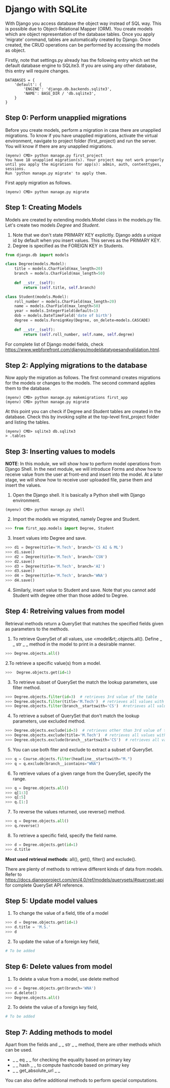 # Django with SQLite

With Django you access database the object way instead of SQL way. This is possible due to Object-Relational Mapper (ORM). You create models which are object representation of the database tables. Once you apply 'migrate' command, tables are automatically created by Django. Once created, the CRUD operations can be performed by accessing the models as object.

Firstly, note that settings.py already has the following entry which set the default database engine to SQLite3. If you are using any other database, this entry will require changes.

```
DATABASES = {
    'default': {
        'ENGINE': 'django.db.backends.sqlite3',
        'NAME': BASE_DIR / 'db.sqlite3',
    }
}
```

## Step 0: Perform unapplied migrations

Before you create models, perform a migration in case there are unapplied migrations. To know if you have unapplied migrations, activate the virtual environment, navigate to project folder (first_project) and run the server. You will know if there are any unapplied migrations.
```
(myenv) CMD> python manage.py first_project
You have 18 unapplied migration(s). Your project may not work properly until you apply the migrations for app(s): admin, auth, contenttypes, sessions.
Run 'python manage.py migrate' to apply them.
```

First apply migration as follows.
```
(myenv) CMD> python manage.py migrate
```

## Step 1: Creating Models

Models are created by extending models.Model class in the models.py file. Let's create two models *Degree* and *Student*.
1. Note that we don't state PRIMARY KEY explicitly. Django adds a unique id by default when you insert values. This serves as the PRIMARY KEY.
2. Degree is specified as the FOREIGN KEY in Students.

```python
from django.db import models

class Degree(models.Model):
    title = models.CharField(max_length=20)
    branch = models.CharField(max_length=50)
    
    def __str__(self):
        return (self.title, self.branch)

class Student(models.Model):
    roll_number = models.CharField(max_length=20)
    name = models.CharField(max_length=50)
    year = models.IntegerField(default=1)
    dob = models.DateTimeField('date of birth')
    degree = models.ForeignKey(Degree, on_delete=models.CASCADE)
    
    def __str__(self):
        return (self.roll_number, self.name, self.degree)
```

For complete list of Django model fields, check https://www.webforefront.com/django/modeldatatypesandvalidation.html.

## Step 2: Applying migrations to the database

Now apply the migration as follows. The first command creates migrations for the models or changes to the models. The second command applies them to the database. 
```
(myenv) CMD> python manage.py makemigrations first_app
(myenv) CMD> python manage.py migrate
```

At this point you can check if Degree and Student tables are created in the database. Check this by invoking sqlite at the top-level first_project folder and listing the tables.
```
(myenv) CMD> sqlite3 db.sqlite3
> .tables
```

## Step 3: Inserting values to models

**NOTE**: In this module, we will show how to perform model operations from Django Shell. In the next module, we will introduce Forms and show how to receive value from the user at front-end and insert into the model. At a later stage, we will show how to receive user uploaded file, parse them and insert the values.

1. Open the Django shell. It is basically a Python shell with Django environment.
```
(myenv) CMD> python manage.py shell
```

2. Import the models we migrated, namely Degree and Student.
```python
>>> from first_app.models import Degree, Student
```

3. Insert values into Degree and save.
```python
>>> d1 = Degree(title='M.Tech', branch='CS AI & ML')
>>> d1.save()
>>> d2 = Degree(title='M.Tech', branch='CSN')
>>> d2.save()
>>> d3 = Degree(title='M.Tech', branch='AI')
>>> d3.save()
>>> d4 = Degree(title='M.Tech', branch='WNA')
>>> d4.save()
```

4. Similarly, insert value to Student and save. Note that you cannot add Student with degree other than those added to Degree.

## Step 4: Retreiving values from model
Retrieval methods return a QuerySet that matches the specified fields given as parameters to the methods.

1. To retrieve QuerySet of all values, use &lt;model&rt;.objects.all(). Define  _ _ str _ _ method in the model to print in a desirable manner.
```python
>>> Degree.objects.all()
```
2.To retrieve a specific value(s) from a model.
```python
>>>  Degree.objects.get(id=1)
```
3.  To retrieve subset of QuerySet the match the lookup parameters, use filter method.
```python
>>> Degree.objects.filter(id=3)  # retrieves 3rd value of the table
>>> Degree.objects.filter(title='M.Tech')  # retrieves all values with title M.Tech
>>> Degree.objects.filter(branch__startswith='CS')  #retrieves all values with branch starting with CS)
```
4. To retrieve a subset of QuerySet that don't match the lookup parameters, use excluded method.
```python
>>> Degree.objects.exclude(id=3)  # retrieves other than 3rd value of the table
>>> Degree.objects.exclude(title='M.Tech')  # retrieves all values with title not equal to M.Tech
>>> Degree.objects.exclude(branch__startswith='CS')  # retrieves all values with branch not starting with CS
```
5. You can use both fiter and exclude to extract a subset of QuerySet.
```python
>>> q = Course.objects.filter(headline__startswith="M.")
>>> q = q.exclude(branch__icontains="WNA")
```
6. To retrieve values of a given range from the QuerySet, specify the range.
```python
>>> q = Degree.objects.all()
>>> q[1:3]
>>> q[:5]
>>> q.[1:]
```
7. To reverse the values returned, use reverse() method.
```python
>>> q = Degree.objects.all()
>>> q.reverse()
```
8. To retrieve a specific field, specify the field name.
```python
>>> d = Degree.objects.get(id=1)
>>> d.title
```
**Most used retrieval methods**: all(), get(), filter() and exclude().

There are plenty of methods to retrieve different kinds of data from models. Refer to https://docs.djangoproject.com/en/4.0/ref/models/querysets/#queryset-api for complete QuerySet API reference.

## Step 5: Update model values

1. To change the value of a field, title of a model
```python
>>> d = Degree.objects.get(id=1)
>>> d.title = 'M.S.'
>>> d
```
2. To update the value of a foreign key field, 
```python
# To be added
```

## Step 6: Delete values from model

1. To delete a value from a model, use delete method
```python
>>> d = Degree.objects.get(branch='WNA')
>>> d.delete()
>>> Degree.objects.all()
```

2. To delete the value of a foreign key field, 
```python
# To be added
```

## Step 7: Adding methods to model

Apart from the fields and _ _ str _ _ method, there are other methods which can be used. 
* _ _ eq _ _ for checking the equality based on primary key
* _ _ hash _ _ to compute hashcode based on primary key
* _ _ get_absolute_url _ _

You can also define additional methods to perform special computations. 
